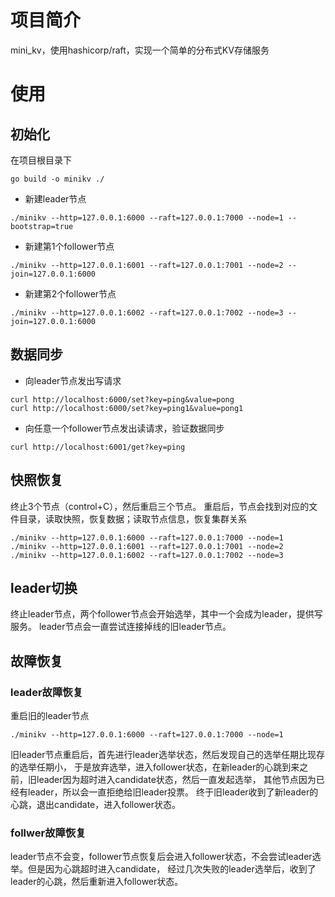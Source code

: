 # 项目简介
mini_kv，使用hashicorp/raft，实现一个简单的分布式KV存储服务

# 使用
## 初始化

在项目根目录下
```shell script
go build -o minikv ./
```
- 新建leader节点
```shell script
./minikv --http=127.0.0.1:6000 --raft=127.0.0.1:7000 --node=1 --bootstrap=true
```
- 新建第1个follower节点
```shell script
./minikv --http=127.0.0.1:6001 --raft=127.0.0.1:7001 --node=2 --join=127.0.0.1:6000
```
- 新建第2个follower节点
```shell script
./minikv --http=127.0.0.1:6002 --raft=127.0.0.1:7002 --node=3 --join=127.0.0.1:6000
```
## 数据同步
- 向leader节点发出写请求
```shell script
curl http://localhost:6000/set?key=ping&value=pong
curl http://localhost:6000/set?key=ping1&value=pong1
```
- 向任意一个follower节点发出读请求，验证数据同步
```shell script
curl http://localhost:6001/get?key=ping
```
## 快照恢复

终止3个节点（control+C），然后重启三个节点。
重启后，节点会找到对应的文件目录，读取快照，恢复数据；读取节点信息，恢复集群关系
```shell script
./minikv --http=127.0.0.1:6000 --raft=127.0.0.1:7000 --node=1
./minikv --http=127.0.0.1:6001 --raft=127.0.0.1:7001 --node=2
./minikv --http=127.0.0.1:6002 --raft=127.0.0.1:7002 --node=3
```
## leader切换
终止leader节点，两个follower节点会开始选举，其中一个会成为leader，提供写服务。
leader节点会一直尝试连接掉线的旧leader节点。
## 故障恢复

### leader故障恢复
重启旧的leader节点
```shell script
./minikv --http=127.0.0.1:6000 --raft=127.0.0.1:7000 --node=1
```
旧leader节点重启后，首先进行leader选举状态，然后发现自己的选举任期比现存的选举任期小，
于是放弃选举，进入follower状态，在新leader的心跳到来之前，旧leader因为超时进入candidate状态，然后一直发起选举，
其他节点因为已经有leader，所以会一直拒绝给旧leader投票。
终于旧leader收到了新leader的心跳，退出candidate，进入follower状态。
### follwer故障恢复
leader节点不会变，follower节点恢复后会进入follower状态，不会尝试leader选举。但是因为心跳超时进入candidate，
经过几次失败的leader选举后，收到了leader的心跳，然后重新进入follower状态。
